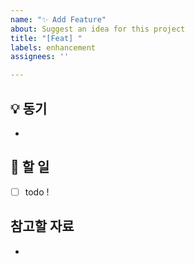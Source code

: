 ```yaml
---
name: "✨ Add Feature"
about: Suggest an idea for this project
title: "[Feat] "
labels: enhancement
assignees: ''

---
```


## 💡 동기
<!-- 이슈에 대한 내용을 설명해주세요. -->
- 

## 📝  할 일
<!-- 해야 할 일들을 적어주세요. -->
- [ ] todo !

## 참고할 자료
-
